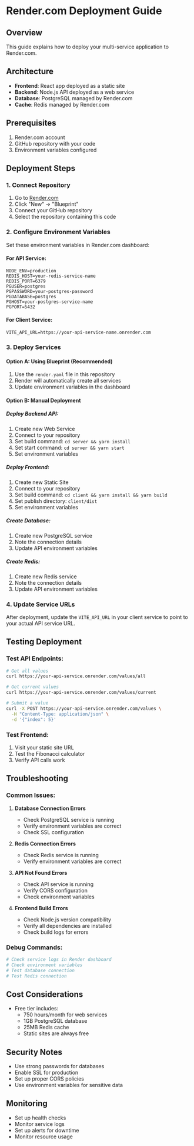 # Render.com Deployment Guide

## Overview
This guide explains how to deploy your multi-service application to Render.com.

## Architecture
- **Frontend**: React app deployed as a static site
- **Backend**: Node.js API deployed as a web service
- **Database**: PostgreSQL managed by Render.com
- **Cache**: Redis managed by Render.com

## Prerequisites
1. Render.com account
2. GitHub repository with your code
3. Environment variables configured

## Deployment Steps

### 1. Connect Repository
1. Go to [Render.com](https://render.com)
2. Click "New" → "Blueprint"
3. Connect your GitHub repository
4. Select the repository containing this code

### 2. Configure Environment Variables
Set these environment variables in Render.com dashboard:

#### For API Service:
```
NODE_ENV=production
REDIS_HOST=your-redis-service-name
REDIS_PORT=6379
PGUSER=postgres
PGPASSWORD=your-postgres-password
PGDATABASE=postgres
PGHOST=your-postgres-service-name
PGPORT=5432
```

#### For Client Service:
```
VITE_API_URL=https://your-api-service-name.onrender.com
```

### 3. Deploy Services

#### Option A: Using Blueprint (Recommended)
1. Use the `render.yaml` file in this repository
2. Render will automatically create all services
3. Update environment variables in the dashboard

#### Option B: Manual Deployment

##### Deploy Backend API:
1. Create new Web Service
2. Connect to your repository
3. Set build command: `cd server && yarn install`
4. Set start command: `cd server && yarn start`
5. Set environment variables

##### Deploy Frontend:
1. Create new Static Site
2. Connect to your repository
3. Set build command: `cd client && yarn install && yarn build`
4. Set publish directory: `client/dist`
5. Set environment variables

##### Create Database:
1. Create new PostgreSQL service
2. Note the connection details
3. Update API environment variables

##### Create Redis:
1. Create new Redis service
2. Note the connection details
3. Update API environment variables

### 4. Update Service URLs
After deployment, update the `VITE_API_URL` in your client service to point to your actual API service URL.

## Testing Deployment

### Test API Endpoints:
```bash
# Get all values
curl https://your-api-service.onrender.com/values/all

# Get current values
curl https://your-api-service.onrender.com/values/current

# Submit a value
curl -X POST https://your-api-service.onrender.com/values \
  -H "Content-Type: application/json" \
  -d '{"index": 5}'
```

### Test Frontend:
1. Visit your static site URL
2. Test the Fibonacci calculator
3. Verify API calls work

## Troubleshooting

### Common Issues:

1. **Database Connection Errors**
   - Check PostgreSQL service is running
   - Verify environment variables are correct
   - Check SSL configuration

2. **Redis Connection Errors**
   - Check Redis service is running
   - Verify environment variables are correct

3. **API Not Found Errors**
   - Check API service is running
   - Verify CORS configuration
   - Check environment variables

4. **Frontend Build Errors**
   - Check Node.js version compatibility
   - Verify all dependencies are installed
   - Check build logs for errors

### Debug Commands:
```bash
# Check service logs in Render dashboard
# Check environment variables
# Test database connection
# Test Redis connection
```

## Cost Considerations
- Free tier includes:
  - 750 hours/month for web services
  - 1GB PostgreSQL database
  - 25MB Redis cache
  - Static sites are always free

## Security Notes
- Use strong passwords for databases
- Enable SSL for production
- Set up proper CORS policies
- Use environment variables for sensitive data

## Monitoring
- Set up health checks
- Monitor service logs
- Set up alerts for downtime
- Monitor resource usage
